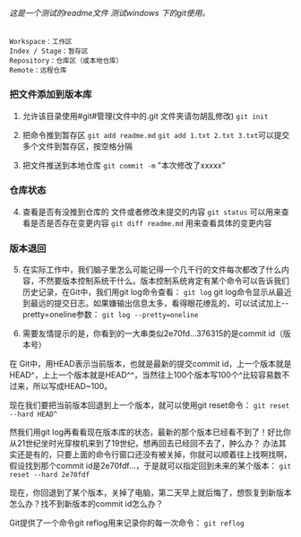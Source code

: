 ###### 这是一个测试的readme文件 测试windows 下的git使用。

```
Workspace：工作区
Index / Stage：暂存区
Repository：仓库区（或本地仓库）
Remote：远程仓库
```
### 把文件添加到版本库
1. 允许该目录使用#git#管理(文件中的.git 文件夹请勿胡乱修改)
`git init`

2. 把命令推到暂存区 
`git add readme.md`
`git add 1.txt 2.txt 3.txt`可以提交多个文件到暂存区，按空格分隔

3. 把文件推送到本地仓库
`git commit -m` "本次修改了xxxxx"
### 仓库状态
4. 查看是否有没推到仓库的 文件或者修改未提交的内容
`git status` 可以用来查看是否是否存在变更内容
`git diff readme.md` 用来查看具体的变更内容
### 版本退回
5. 在实际工作中，我们脑子里怎么可能记得一个几千行的文件每次都改了什么内容，不然要版本控制系统干什么。版本控制系统肯定有某个命令可以告诉我们历史记录，在Git中，我们用git log命令查看：
`git log`
git log命令显示从最近到最远的提交日志。如果嫌输出信息太多，看得眼花缭乱的，可以试试加上--pretty=oneline参数：
`git log --pretty=oneline`

6. 需要友情提示的是，你看到的一大串类似2e70fd...376315的是commit id（版本号）

在 Git中，用HEAD表示当前版本，也就是最新的提交commit id，上一个版本就是HEAD^，上上一个版本就是HEAD^^，当然往上100个版本写100个^比较容易数不过来，所以写成HEAD~100。

现在我们要把当前版本回退到上一个版本，就可以使用git reset命令：
`git reset --hard HEAD^`
	
然我们用git log再看看现在版本库的状态，最新的那个版本已经看不到了！好比你从21世纪坐时光穿梭机来到了19世纪，想再回去已经回不去了，肿么办？
办法其实还是有的，只要上面的命令行窗口还没有被关掉，你就可以顺着往上找啊找啊，假设找到那个commit id是2e70fdf...，于是就可以指定回到未来的某个版本：
`git reset --hard 2e70fdf`
	
现在，你回退到了某个版本，关掉了电脑，第二天早上就后悔了，想恢复到新版本怎么办？找不到新版本的commit id怎么办？

Git提供了一个命令git reflog用来记录你的每一次命令：
`git reflog`
	
